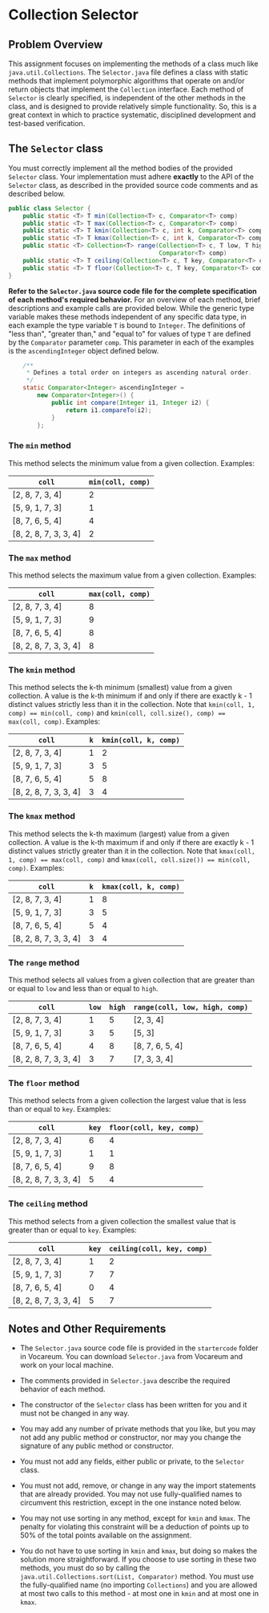 # Collection Selector

## Problem Overview

This assignment focuses on implementing the methods of a class much like
`java.util.Collections`. The `Selector.java` file defines a class with static
methods that implement polymorphic algorithms that operate on and/or return
objects that implement the `Collection` interface. Each method of `Selector`
is clearly specified, is independent of the other methods in the class, and is
designed to provide relatively simple functionality. So, this is a great
context in which to practice systematic, disciplined development and
test-based verification.

## The `Selector` class

You must correctly implement all the method bodies of the provided `Selector`
class. Your implementation must adhere **exactly** to the API of the
`Selector` class, as described in the provided source code comments and as
described below.

```java
public class Selector {
    public static <T> T min(Collection<T> c, Comparator<T> comp)
    public static <T> T max(Collection<T> c, Comparator<T> comp)
    public static <T> T kmin(Collection<T> c, int k, Comparator<T> comp)
    public static <T> T kmax(Collection<T> c, int k, Comparator<T> comp)
    public static <T> Collection<T> range(Collection<T> c, T low, T high,
                                          Comparator<T> comp)
    public static <T> T ceiling(Collection<T> c, T key, Comparator<T> comp) 
    public static <T> T floor(Collection<T> c, T key, Comparator<T> comp)
}
```

**Refer to the `Selector.java` source code file for the complete
specification of each method's required behavior.** For an overview of each method, brief descriptions and example calls are provided below. While the generic type variable makes these methods independent of any specific data type, in each example the type variable `T` is bound to `Integer`. The definitions of "less than", "greater than," and "equal to" for values of type `T` are defined by the `Comparator` parameter `comp`. This parameter in each of the examples is the `ascendingInteger` object defined below.


```java
    /**
     * Defines a total order on integers as ascending natural order.
     */
    static Comparator<Integer> ascendingInteger =
        new Comparator<Integer>() {
            public int compare(Integer i1, Integer i2) {
                return i1.compareTo(i2);
            }
        };
```

### The `min` method

This method selects the minimum value from a given collection. Examples:

`coll` | `min(coll, comp)`
----- | -----------------
[2, 8, 7, 3, 4] | 2
[5, 9, 1, 7, 3] | 1
[8, 7, 6, 5, 4] | 4
[8, 2, 8, 7, 3, 3, 4] | 2


### The `max` method

This method selects the maximum value from a given collection. Examples:

`coll` | `max(coll, comp)`
----- | -----------------
[2, 8, 7, 3, 4] | 8
[5, 9, 1, 7, 3] | 9
[8, 7, 6, 5, 4] | 8
[8, 2, 8, 7, 3, 3, 4]| 8


### The `kmin` method

This method selects the k-th minimum (smallest) value from a given collection.
A value is the k-th minimum if and only if there are exactly k - 1 distinct
values strictly less than it in the collection. Note that `kmin(coll, 1, comp)
== min(coll, comp)` and `kmin(coll, coll.size(), comp) == max(coll, comp)`.
Examples:

`coll` | `k` | `kmin(coll, k, comp)`
----- | --- | ---------------------
[2, 8, 7, 3, 4] | 1 | 2
[5, 9, 1, 7, 3] | 3 | 5
[8, 7, 6, 5, 4] | 5 | 8
[8, 2, 8, 7, 3, 3, 4]| 3 | 4


### The `kmax` method

This method selects the k-th maximum (largest) value from a given collection.
A value is the k-th maximum if and only if there are exactly k - 1 distinct
values strictly greater than it in the collection. Note that `kmax(coll, 1,
comp) == max(coll, comp)` and `kmax(coll, coll.size()) == min(coll, comp)`.
Examples:

`coll` | `k` | `kmax(coll, k, comp)`
----- | --- | --------------------
[2, 8, 7, 3, 4] | 1 | 8
[5, 9, 1, 7, 3] | 3 | 5
[8, 7, 6, 5, 4] | 5 | 4
[8, 2, 8, 7, 3, 3, 4] | 3 | 4


### The `range` method

This method selects all values from a given collection that are greater than or
equal to `low` and less than or equal to `high`.

`coll` | `low` | `high` | `range(coll, low, high, comp)`
----- | ----- | ------ | ------------------------------ 
[2, 8, 7, 3, 4] | 1 | 5 | [2, 3, 4]
[5, 9, 1, 7, 3] | 3 | 5 | [5, 3]
[8, 7, 6, 5, 4] | 4 | 8 | [8, 7, 6, 5, 4]
[8, 2, 8, 7, 3, 3, 4] | 3 | 7 | [7, 3, 3, 4]


### The `floor` method

This method selects from a given collection the largest value that is less than or
equal to `key`. Examples:

`coll` | `key` | `floor(coll, key, comp)`
----- | ----- | ------------------------
[2, 8, 7, 3, 4] | 6 | 4
[5, 9, 1, 7, 3] | 1 | 1
[8, 7, 6, 5, 4] | 9 | 8
[8, 2, 8, 7, 3, 3, 4] | 5 | 4


### The `ceiling` method

This method selects from a given collection the smallest value that is greater than
or equal to `key`. Examples:

`coll` | `key` | `ceiling(coll, key, comp)`
----- | ----- | --------------------------
[2, 8, 7, 3, 4] | 1 | 2
[5, 9, 1, 7, 3] | 7 | 7
[8, 7, 6, 5, 4] | 0 | 4
[8, 2, 8, 7, 3, 3, 4] | 5 | 7


## Notes and Other Requirements

- The `Selector.java` source code file is provided in the `startercode` folder in Vocareum. You can download `Selector.java` from Vocareum and work on your local machine.

- The comments provided in `Selector.java` describe the required behavior of each method.

- The constructor of the `Selector` class has been written for you and it must not be changed in any way.

- You may add any number of private methods that you like, but you may not add any public method or constructor, nor may you change the signature of any public method or constructor.

- You must not add any fields, either public or private, to the `Selector` class.

- You must not add, remove, or change in any way the import statements that are already provided. You may not use fully-qualified names to circumvent this restriction, except in the one instance noted below. 

- You may not use sorting in any method, except for `kmin` and `kmax`. The penalty for violating this constraint will be a deduction of points up to 50% of the total points available on the assignment.

- You do not have to use sorting in `kmin` and `kmax`, but doing so makes the solution more straightforward. If you choose to use sorting in these two methods, you must do so by calling the `java.util.Collections.sort(List, Comparator)` method. You must use the fully-qualified name (no importing `Collections`) and you are allowed at most two calls to this method - at most one in `kmin` and at most one in `kmax`.
